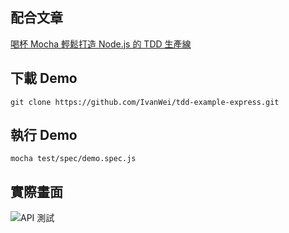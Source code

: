 ## 配合文章

[喝杯 Mocha 輕鬆打造 Node.js 的 TDD 生產線](https://blog.ivanwei.co/2016/07/25/2016-07-25-getting-started-with-expressjs/ '喝杯 Mocha 輕鬆打造 Node.js 的 TDD 生產線')

## 下載 Demo

`git clone https://github.com/IvanWei/tdd-example-express.git`

## 執行 Demo

`mocha test/spec/demo.spec.js`

## 實際畫面

![API 測試](https://blog.ivanwei.co/images/2016/07/25/TDD-SIMPLE-API-SUCCESS.png)
